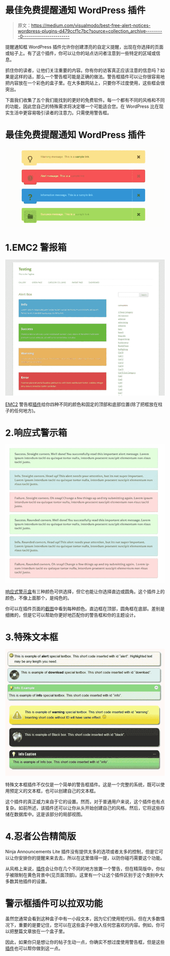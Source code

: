 # 最佳免费提醒通知 WordPress 插件

> 原文：<https://medium.com/visualmodo/best-free-alert-notices-wordpress-plugins-d479ccf1c7bc?source=collection_archive---------0----------------------->

提醒通知框 WordPress 插件允许你创建漂亮的自定义提醒，出现在你选择的页面或帖子上。有了这个插件，你可以让你的站点访问者注意到一些特定的区域或信息。

抓住你的读者，让他们关注重要的内容。你有你的访客真正应该注意的信息吗？如果是这样的话，那么一个警告框可能是正确的做法。警告框插件可以让你很容易地把内容放在一个彩色的盒子里。在大多数网站上，只要你不过度使用，这些框会很突出。

下面我们收集了五个我们能找到的更好的免费软件。每一个都有不同的风格和不同的功能，因此您自己的特殊需求将决定哪一个可能适合您。在 WordPress 比在现实生活中更容易吸引读者的注意力。只需使用警告框。

# 最佳免费提醒通知 WordPress 插件

![](img/45a0e7d635fec3ead4bee4ea8745167f.png)

# 1.EMC2 警报箱

![](img/45b05f0c50d65c3d0d5a67e6c720707b.png)

[EMC2](https://wordpress.org/plugins/emc2-alert-boxes/) 警告框[插件](https://visualmodo.com/)给你四种不同的颜色和固定的顶部和底部位置(除了把框放在柱子的任何地方)。

# 2.响应式警示箱

![](img/27d1d38594f82cb387623250085533ae.png)

[响应式警示盒](https://wordpress.org/plugins/responsive-attention-box/)有三种颜色可供选择，但它也能让你选择直边或圆角。这个插件上的颜色，不像上面那个，是纯色的。

你可以在插件页面的[截图](https://visualmodo.com/)中看到每种颜色。直边框在顶部，圆角框在底部。差别是细微的，但是它可以帮助你更好地匹配你的警告框和你的主题设计。

# 3.特殊文本框

![](img/53be678eb281681e0b1e625fe91aaa95.png)

特殊文本框插件不仅仅是一个简单的警告框插件。这是一个完整的系统，既可以使用预定义的文本框，也可以创建自己的文本框。

这个插件的真正威力来自于它的设置。然而，对于普通用户来说，这个插件也有点复杂。如前所述，该插件还可以让你从头开始创建自己的风格。然后，它将这些存储在数据库中。这是该部分的局部视图。

# 4.忍者公告精简版

Ninja Announcements Lite 插件没有提供太多的选项或者太多的控制，但是它可以让你安排你的提醒来来去去，所以在这里值得一提，以防你碰巧需要这个功能。

从风格上来说，[插件](https://visualmodo.com/)会让你在几个不同的地方放置一个警告，但在精简版中，你似乎被限制在黄色背景中(见页面顶部)。这里有一个让这个插件区别于这个类别中大多数其他插件的设置。

# 警示框插件可以拉双功能

虽然您通常会看到这种盒子中有一小段文本，因为它们使用短代码，但在大多数情况下，重要的是要记住，您可以在这些盒子中放入任何您喜欢的内容。例如，你可以把整篇文章放在一个盒子里。

因此，如果你只是想让你的帖子生动一点，你确实不想过度使用警告框，但是这些[插件](https://visualmodo.com/)也可以帮你做到这一点。